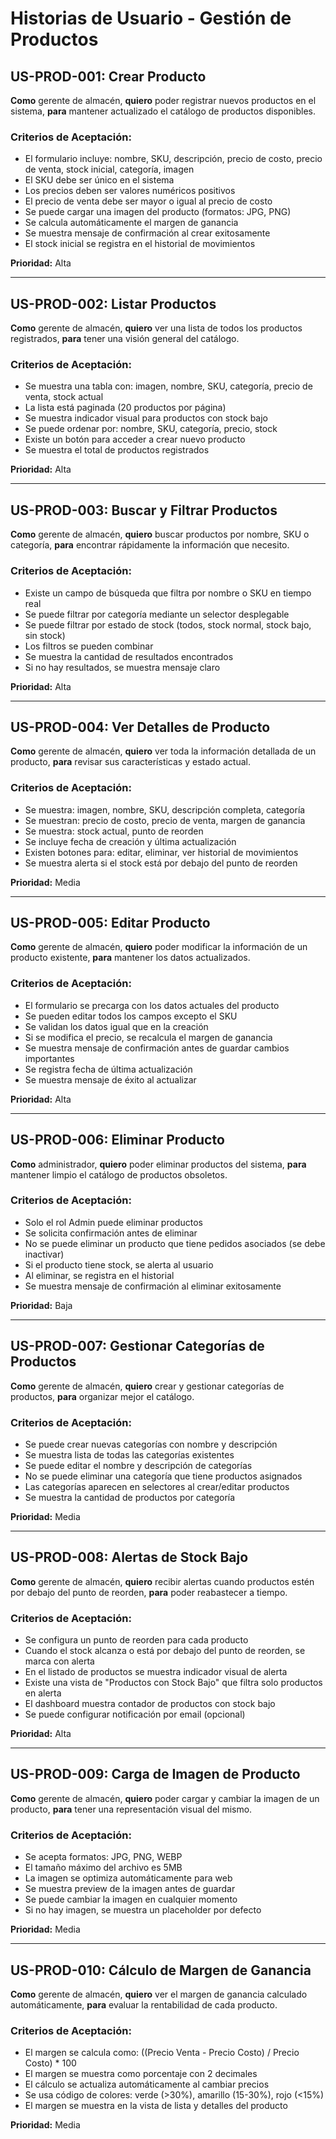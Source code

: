 # Historias de Usuario - Gestión de Productos

## US-PROD-001: Crear Producto
**Como** gerente de almacén,
**quiero** poder registrar nuevos productos en el sistema,
**para** mantener actualizado el catálogo de productos disponibles.

### Criterios de Aceptación:
- El formulario incluye: nombre, SKU, descripción, precio de costo, precio de venta, stock inicial, categoría, imagen
- El SKU debe ser único en el sistema
- Los precios deben ser valores numéricos positivos
- El precio de venta debe ser mayor o igual al precio de costo
- Se puede cargar una imagen del producto (formatos: JPG, PNG)
- Se calcula automáticamente el margen de ganancia
- Se muestra mensaje de confirmación al crear exitosamente
- El stock inicial se registra en el historial de movimientos

**Prioridad:** Alta

---

## US-PROD-002: Listar Productos
**Como** gerente de almacén,
**quiero** ver una lista de todos los productos registrados,
**para** tener una visión general del catálogo.

### Criterios de Aceptación:
- Se muestra una tabla con: imagen, nombre, SKU, categoría, precio de venta, stock actual
- La lista está paginada (20 productos por página)
- Se muestra indicador visual para productos con stock bajo
- Se puede ordenar por: nombre, SKU, categoría, precio, stock
- Existe un botón para acceder a crear nuevo producto
- Se muestra el total de productos registrados

**Prioridad:** Alta

---

## US-PROD-003: Buscar y Filtrar Productos
**Como** gerente de almacén,
**quiero** buscar productos por nombre, SKU o categoría,
**para** encontrar rápidamente la información que necesito.

### Criterios de Aceptación:
- Existe un campo de búsqueda que filtra por nombre o SKU en tiempo real
- Se puede filtrar por categoría mediante un selector desplegable
- Se puede filtrar por estado de stock (todos, stock normal, stock bajo, sin stock)
- Los filtros se pueden combinar
- Se muestra la cantidad de resultados encontrados
- Si no hay resultados, se muestra mensaje claro

**Prioridad:** Alta

---

## US-PROD-004: Ver Detalles de Producto
**Como** gerente de almacén,
**quiero** ver toda la información detallada de un producto,
**para** revisar sus características y estado actual.

### Criterios de Aceptación:
- Se muestra: imagen, nombre, SKU, descripción completa, categoría
- Se muestran: precio de costo, precio de venta, margen de ganancia
- Se muestra: stock actual, punto de reorden
- Se incluye fecha de creación y última actualización
- Existen botones para: editar, eliminar, ver historial de movimientos
- Se muestra alerta si el stock está por debajo del punto de reorden

**Prioridad:** Media

---

## US-PROD-005: Editar Producto
**Como** gerente de almacén,
**quiero** poder modificar la información de un producto existente,
**para** mantener los datos actualizados.

### Criterios de Aceptación:
- El formulario se precarga con los datos actuales del producto
- Se pueden editar todos los campos excepto el SKU
- Se validan los datos igual que en la creación
- Si se modifica el precio, se recalcula el margen de ganancia
- Se muestra mensaje de confirmación antes de guardar cambios importantes
- Se registra fecha de última actualización
- Se muestra mensaje de éxito al actualizar

**Prioridad:** Alta

---

## US-PROD-006: Eliminar Producto
**Como** administrador,
**quiero** poder eliminar productos del sistema,
**para** mantener limpio el catálogo de productos obsoletos.

### Criterios de Aceptación:
- Solo el rol Admin puede eliminar productos
- Se solicita confirmación antes de eliminar
- No se puede eliminar un producto que tiene pedidos asociados (se debe inactivar)
- Si el producto tiene stock, se alerta al usuario
- Al eliminar, se registra en el historial
- Se muestra mensaje de confirmación al eliminar exitosamente

**Prioridad:** Baja

---

## US-PROD-007: Gestionar Categorías de Productos
**Como** gerente de almacén,
**quiero** crear y gestionar categorías de productos,
**para** organizar mejor el catálogo.

### Criterios de Aceptación:
- Se puede crear nuevas categorías con nombre y descripción
- Se muestra lista de todas las categorías existentes
- Se puede editar el nombre y descripción de categorías
- No se puede eliminar una categoría que tiene productos asignados
- Las categorías aparecen en selectores al crear/editar productos
- Se muestra la cantidad de productos por categoría

**Prioridad:** Media

---

## US-PROD-008: Alertas de Stock Bajo
**Como** gerente de almacén,
**quiero** recibir alertas cuando productos estén por debajo del punto de reorden,
**para** poder reabastecer a tiempo.

### Criterios de Aceptación:
- Se configura un punto de reorden para cada producto
- Cuando el stock alcanza o está por debajo del punto de reorden, se marca con alerta
- En el listado de productos se muestra indicador visual de alerta
- Existe una vista de "Productos con Stock Bajo" que filtra solo productos en alerta
- El dashboard muestra contador de productos con stock bajo
- Se puede configurar notificación por email (opcional)

**Prioridad:** Alta

---

## US-PROD-009: Carga de Imagen de Producto
**Como** gerente de almacén,
**quiero** poder cargar y cambiar la imagen de un producto,
**para** tener una representación visual del mismo.

### Criterios de Aceptación:
- Se acepta formatos: JPG, PNG, WEBP
- El tamaño máximo del archivo es 5MB
- La imagen se optimiza automáticamente para web
- Se muestra preview de la imagen antes de guardar
- Se puede cambiar la imagen en cualquier momento
- Si no hay imagen, se muestra un placeholder por defecto

**Prioridad:** Media

---

## US-PROD-010: Cálculo de Margen de Ganancia
**Como** gerente de almacén,
**quiero** ver el margen de ganancia calculado automáticamente,
**para** evaluar la rentabilidad de cada producto.

### Criterios de Aceptación:
- El margen se calcula como: ((Precio Venta - Precio Costo) / Precio Costo) * 100
- El margen se muestra como porcentaje con 2 decimales
- El cálculo se actualiza automáticamente al cambiar precios
- Se usa código de colores: verde (>30%), amarillo (15-30%), rojo (<15%)
- El margen se muestra en la vista de lista y detalles del producto

**Prioridad:** Media
